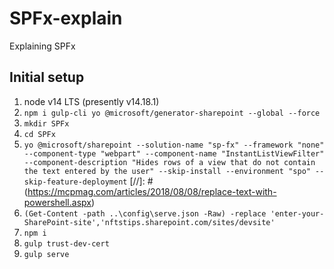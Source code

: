# SPFx-explain
Explaining SPFx


## Initial setup
1) node v14 LTS (presently v14.18.1)
2) `npm i gulp-cli yo @microsoft/generator-sharepoint --global --force`
3) `mkdir SPFx`
4) `cd SPFx`
5) `yo @microsoft/sharepoint --solution-name "sp-fx" --framework "none" --component-type "webpart" --component-name "InstantListViewFilter" --component-description "Hides rows of a view that do not contain the text entered by the user" --skip-install --environment "spo" --skip-feature-deployment`
[//]: # (https://mcpmag.com/articles/2018/08/08/replace-text-with-powershell.aspx)
6) `(Get-Content -path ..\config\serve.json -Raw) -replace 'enter-your-SharePoint-site','nftstips.sharepoint.com/sites/devsite'`
7) `npm i`
8) `gulp trust-dev-cert`
9) `gulp serve`
